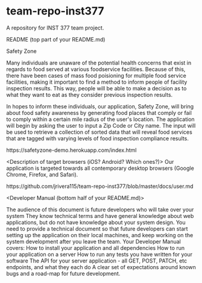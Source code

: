 # team-repo-inst377
A repository for INST 377 team project. 

README (top part of your README.md)

Safety Zone 

<Description of Project>
Many individuals are unaware of the potential health concerns that exist in regards to food served at various foodservice facilities. Because of this, there have been cases of mass food poisioning for multiple food service facilities, making it important to find a method to inform people of facility inspection results. This way, people will be able to make a decision as to what they want to eat as they consider previous inspection results. 

In hopes to inform these individuals, our application, Safety Zone, will bring about food safety awareness by generating food places that comply or fail to comply within a certain mile radius of the user's location. The application will begin by asking the user to input a Zip Code or City name. The input will be used to retrieve a collection of sorted data that will reveal food services that are tagged with varying levels of food inspection compliance results. 

<Link to the Heroku, Netlify, or Digital Ocean instance where your application can be used>
https://safetyzone-demo.herokuapp.com/index.html

<Description of target browsers (iOS? Android? Which ones?)>
Our application is targeted towards all contemporary desktop browsers (Google Chrome, Firefox, and Safari).

<Link to User Manual>
https://github.com/jrivera115/team-repo-inst377/blob/master/docs/user.md

<Link to Developer Manual>

<Developer Manual (bottom half of your README.md)>

The audience of this document is future developers who will take over your system
They know technical terms and have general knowledge about web applications, but do not have knowledge about your system design.
You need to provide a technical document so that future developers can start setting up the application on their local machines, and keep working on the system development after you leave the team.
Your Developer Manual covers:
How to install your application and all dependencies
How to run your application on a server
How to run any tests you have written for your software
The API for your server application - all GET, POST, PATCH, etc endpoints, and what they each do
A clear set of expectations around known bugs and a road-map for future development.

